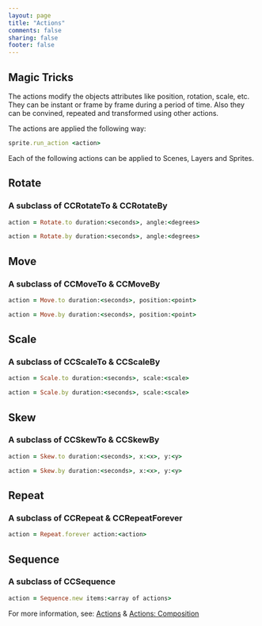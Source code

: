 ```yaml
---
layout: page
title: "Actions"
comments: false
sharing: false
footer: false
---
```


## Magic Tricks

The actions modify the objects attributes like position, rotation, scale, etc. They can be instant or frame by frame during a period of time. Also they can be convined, repeated and transformed using other actions. 

The actions are applied the following way:

``` ruby
sprite.run_action <action>
```

Each of the following actions can be applied to Scenes, Layers and Sprites.

## Rotate 

### A subclass of CCRotateTo & CCRotateBy

``` ruby
action = Rotate.to duration:<seconds>, angle:<degrees>

action = Rotate.by duration:<seconds>, angle:<degrees>
```

## Move 

### A subclass of CCMoveTo & CCMoveBy

``` ruby
action = Move.to duration:<seconds>, position:<point>

action = Move.by duration:<seconds>, position:<point>
```

## Scale 

### A subclass of CCScaleTo & CCScaleBy

``` ruby
action = Scale.to duration:<seconds>, scale:<scale>

action = Scale.by duration:<seconds>, scale:<scale>
```

## Skew 

### A subclass of CCSkewTo & CCSkewBy

``` ruby
action = Skew.to duration:<seconds>, x:<x>, y:<y>

action = Skew.by duration:<seconds>, x:<x>, y:<y>
```

## Repeat

### A subclass of CCRepeat & CCRepeatForever

``` ruby
action = Repeat.forever action:<action>
```

## Sequence

### A subclass of CCSequence

``` ruby
action = Sequence.new items:<array of actions>
```

For more information, see: [Actions](http://www.cocos2d-iphone.org/wiki/doku.php/prog_guide:actions) & [Actions: Composition](http://www.cocos2d-iphone.org/wiki/doku.php/prog_guide:actions_composition)